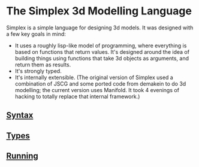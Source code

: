 # The Simplex 3d Modelling Language

Simplex is a simple language for designing 3d models. It was designed with
a few key goals in mind:

* It uses a roughly lisp-like model of programming, where everything is based
  on functions that return values. It's designed around the idea
  of building things using functions that take 3d objects as arguments,
  and return them as results.
* It's strongly typed.
* It's internally extensible. (The original version of Simplex used a combination
  of JSCG and some ported code from demakein to do 3d modelling; the current
  version uses Manifold. It took 4 evenings of hacking to totally replace that
  internal framework.)

## [Syntax](syntax.md)
## [Types](builtin-types.md)
## [Running](running.md)

